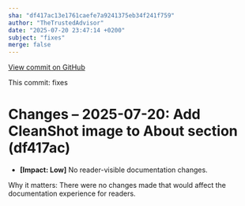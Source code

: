 ```yaml
---
sha: "df417ac13e1761caefe7a9241375eb34f241f759"
author: "TheTrustedAdvisor"
date: "2025-07-20 23:47:14 +0200"
subject: "fixes"
merge: false
---
```


[View commit on GitHub](https://github.com/TheTrustedAdvisor/FabricAdoptionFramework/commit/df417ac13e1761caefe7a9241375eb34f241f759)

This commit: fixes

# Changes – 2025-07-20: Add CleanShot image to About section (df417ac)

- **[Impact: Low]** No reader-visible documentation changes.

Why it matters: There were no changes made that would affect the documentation experience for readers.
